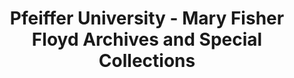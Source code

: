 ---
layout: repo
title: "Pfeiffer University - Mary Fisher Floyd Archives and Special Collections"
id: 5136
permalink: repos/5136/
---